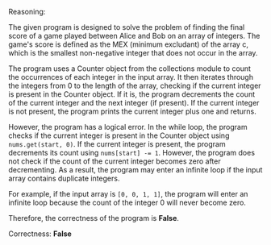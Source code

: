 Reasoning:

The given program is designed to solve the problem of finding the final score of a game played between Alice and Bob on an array of integers. The game's score is defined as the MEX (minimum excludant) of the array c, which is the smallest non-negative integer that does not occur in the array.

The program uses a Counter object from the collections module to count the occurrences of each integer in the input array. It then iterates through the integers from 0 to the length of the array, checking if the current integer is present in the Counter object. If it is, the program decrements the count of the current integer and the next integer (if present). If the current integer is not present, the program prints the current integer plus one and returns.

However, the program has a logical error. In the while loop, the program checks if the current integer is present in the Counter object using `nums.get(start, 0)`. If the current integer is present, the program decrements its count using `nums[start] -= 1`. However, the program does not check if the count of the current integer becomes zero after decrementing. As a result, the program may enter an infinite loop if the input array contains duplicate integers.

For example, if the input array is `[0, 0, 1, 1]`, the program will enter an infinite loop because the count of the integer 0 will never become zero.

Therefore, the correctness of the program is **False**.

Correctness: **False**